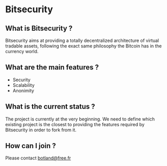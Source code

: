 Bitsecurity
===========

What is Bitsecurity ?
---------------------

Bitsecurity aims at providing a totally decentralized architecture of virtual tradable assets, following the exact same philosophy the Bitcoin has in the currency world.


What are the main features ?
----------------------------

- Security
- Scalability
- Anonimity


What is the current status ?
----------------------------

The project is currently at the very beginning. We need to define which existing project is the closest to providing the features required by Bitsecurity in order to fork from it.


How can I join ?
----------------

Please contact botland@free.fr





